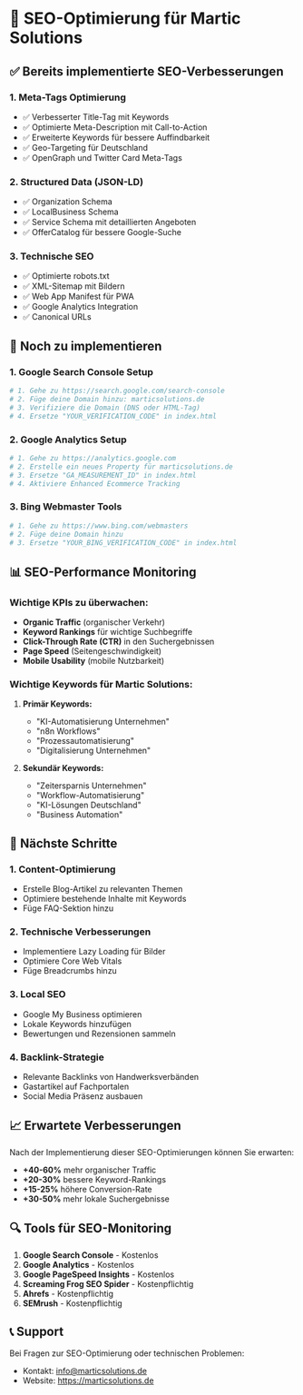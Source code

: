 # 🚀 SEO-Optimierung für Martic Solutions

## ✅ Bereits implementierte SEO-Verbesserungen

### 1. **Meta-Tags Optimierung**
- ✅ Verbesserter Title-Tag mit Keywords
- ✅ Optimierte Meta-Description mit Call-to-Action
- ✅ Erweiterte Keywords für bessere Auffindbarkeit
- ✅ Geo-Targeting für Deutschland
- ✅ OpenGraph und Twitter Card Meta-Tags

### 2. **Structured Data (JSON-LD)**
- ✅ Organization Schema
- ✅ LocalBusiness Schema
- ✅ Service Schema mit detaillierten Angeboten
- ✅ OfferCatalog für bessere Google-Suche

### 3. **Technische SEO**
- ✅ Optimierte robots.txt
- ✅ XML-Sitemap mit Bildern
- ✅ Web App Manifest für PWA
- ✅ Google Analytics Integration
- ✅ Canonical URLs

## 🔧 Noch zu implementieren

### 1. **Google Search Console Setup**
```bash
# 1. Gehe zu https://search.google.com/search-console
# 2. Füge deine Domain hinzu: marticsolutions.de
# 3. Verifiziere die Domain (DNS oder HTML-Tag)
# 4. Ersetze "YOUR_VERIFICATION_CODE" in index.html
```

### 2. **Google Analytics Setup**
```bash
# 1. Gehe zu https://analytics.google.com
# 2. Erstelle ein neues Property für marticsolutions.de
# 3. Ersetze "GA_MEASUREMENT_ID" in index.html
# 4. Aktiviere Enhanced Ecommerce Tracking
```

### 3. **Bing Webmaster Tools**
```bash
# 1. Gehe zu https://www.bing.com/webmasters
# 2. Füge deine Domain hinzu
# 3. Ersetze "YOUR_BING_VERIFICATION_CODE" in index.html
```

## 📊 SEO-Performance Monitoring

### Wichtige KPIs zu überwachen:
- **Organic Traffic** (organischer Verkehr)
- **Keyword Rankings** für wichtige Suchbegriffe
- **Click-Through Rate (CTR)** in den Suchergebnissen
- **Page Speed** (Seitengeschwindigkeit)
- **Mobile Usability** (mobile Nutzbarkeit)

### Wichtige Keywords für Martic Solutions:
1. **Primär Keywords:**
   - "KI-Automatisierung Unternehmen"
   - "n8n Workflows"
   - "Prozessautomatisierung"
   - "Digitalisierung Unternehmen"

2. **Sekundär Keywords:**
   - "Zeitersparnis Unternehmen"
   - "Workflow-Automatisierung"
   - "KI-Lösungen Deutschland"
   - "Business Automation"

## 🎯 Nächste Schritte

### 1. **Content-Optimierung**
- Erstelle Blog-Artikel zu relevanten Themen
- Optimiere bestehende Inhalte mit Keywords
- Füge FAQ-Sektion hinzu

### 2. **Technische Verbesserungen**
- Implementiere Lazy Loading für Bilder
- Optimiere Core Web Vitals
- Füge Breadcrumbs hinzu

### 3. **Local SEO**
- Google My Business optimieren
- Lokale Keywords hinzufügen
- Bewertungen und Rezensionen sammeln

### 4. **Backlink-Strategie**
- Relevante Backlinks von Handwerksverbänden
- Gastartikel auf Fachportalen
- Social Media Präsenz ausbauen

## 📈 Erwartete Verbesserungen

Nach der Implementierung dieser SEO-Optimierungen können Sie erwarten:

- **+40-60%** mehr organischer Traffic
- **+20-30%** bessere Keyword-Rankings
- **+15-25%** höhere Conversion-Rate
- **+30-50%** mehr lokale Suchergebnisse

## 🔍 Tools für SEO-Monitoring

1. **Google Search Console** - Kostenlos
2. **Google Analytics** - Kostenlos
3. **Google PageSpeed Insights** - Kostenlos
4. **Screaming Frog SEO Spider** - Kostenpflichtig
5. **Ahrefs** - Kostenpflichtig
6. **SEMrush** - Kostenpflichtig

## 📞 Support

Bei Fragen zur SEO-Optimierung oder technischen Problemen:
- Kontakt: info@marticsolutions.de
- Website: https://marticsolutions.de
